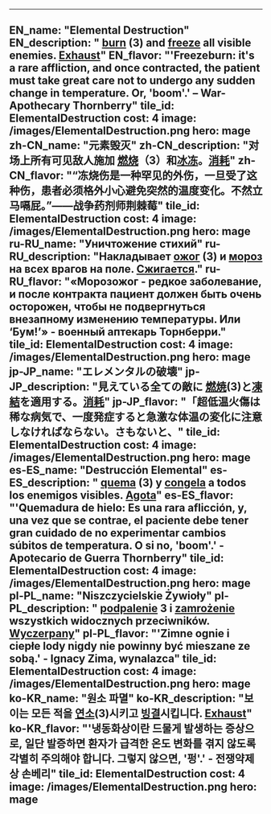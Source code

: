 ---

EN_name: "Elemental Destruction"
EN_description: " <u>burn</u> (3) and <u>freeze</u> all visible enemies. <u>Exhaust</u>"
EN_flavor: "'Freezeburn: it's a rare affliction, and once contracted, the patient must take great care not to undergo any sudden change in temperature. Or, 'boom'.' – War-Apothecary Thornberry"
tile_id: ElementalDestruction
cost: 4
image: /images/ElementalDestruction.png
hero: mage
zh-CN_name: "元素毁灭"
zh-CN_description: "对场上所有可见敌人施加 <u>燃烧</u>（3）和<u>冰冻</u>。<u>消耗</u>"
zh-CN_flavor: "“冻烧伤是一种罕见的外伤，一旦受了这种伤，患者必须格外小心避免突然的温度变化。不然立马嗝屁。”——战争药剂师荆棘莓"
tile_id: ElementalDestruction
cost: 4
image: /images/ElementalDestruction.png
hero: mage
ru-RU_name: "Уничтожение стихий"
ru-RU_description: "Накладывает  <u>ожог</u> (3) и <u>мороз</u> на всех врагов на поле. <u>Сжигается</u>."
ru-RU_flavor: "«Морозожог - редкое заболевание, и после контракта пациент должен быть очень осторожен, чтобы не подвергнуться внезапному изменению температуры. Или ‘Бум!’» - военный аптекарь Торнберри."
tile_id: ElementalDestruction
cost: 4
image: /images/ElementalDestruction.png
hero: mage
jp-JP_name: "エレメンタルの破壊"
jp-JP_description: "見えている全ての敵に <u>燃焼</u>(3)と<u>凍結</u>を適用する。<u>消耗</u>"
jp-JP_flavor: "「超低温火傷は稀な病気で、一度発症すると急激な体温の変化に注意しなければならない。さもないと、"
tile_id: ElementalDestruction
cost: 4
image: /images/ElementalDestruction.png
hero: mage
es-ES_name: "Destrucción Elemental"
es-ES_description: " <u>quema</u> (3) y <u>congela</u> a todos los enemigos visibles. <u>Agota</u>"
es-ES_flavor: "'Quemadura de hielo: Es una rara aflicción, y, una vez que se contrae, el paciente debe tener gran cuidado de no experimentar cambios súbitos de temperatura. O si no, 'boom'.' - Apotecario de Guerra Thornberry"
tile_id: ElementalDestruction
cost: 4
image: /images/ElementalDestruction.png
hero: mage
pl-PL_name: "Niszczycielskie Żywioły"
pl-PL_description: " <u>podpalenie</u> 3 i <u>zamrożenie</u> wszystkich widocznych przeciwników. <u>Wyczerpany</u>"
pl-PL_flavor: "'Zimne ognie i ciepłe lody nigdy nie powinny być mieszane ze sobą.' - Ignacy Zima, wynalazca"
tile_id: ElementalDestruction
cost: 4
image: /images/ElementalDestruction.png
hero: mage
ko-KR_name: "원소 파멸"
ko-KR_description: "보이는 모든 적을  <u>연소</u>(3)시키고 <u>빙결</u>시킵니다. <u>Exhaust</u>"
ko-KR_flavor: "'냉동화상이란 드물게 발생하는 증상으로, 일단 발증하면 환자가 급격한 온도 변화를 겪지 않도록 각별히 주의해야 합니다. 그렇지 않으면, '펑'.' - 전쟁약제상 손베리"
tile_id: ElementalDestruction
cost: 4
image: /images/ElementalDestruction.png
hero: mage
---